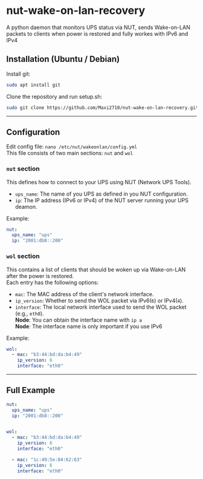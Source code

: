 # nut-wake-on-lan-recovery
A python daemon that monitors UPS status via NUT, sends Wake-on-LAN packets to clients when power is restored and fully workes with IPv6 and IPv4 <br/>


## Installation (Ubuntu / Debian)
Install git:
```bash
sudo apt install git
```
Clone the repository and run setup.sh:
```bash
sudo git clone https://github.com/Maxi2710/nut-wake-on-lan-recovery.git && cd nut-wake-on-lan-recovery && bash setup.sh
```

---

## Configuration
Edit config file: ```nano /etc/nut/wakeonlan/config.yml``` <br/>
This file consists of two main sections: ```nut``` and ```wol``` 
<br/>


### ```nut``` section
This defines how to connect to your UPS using NUT (Network UPS Tools).
<br/>
- ```ups_name```: The name of you UPS as defined in you NUT configuration.
- ```ip```: The IP address (IPv6 or IPv4) of the NUT server running your UPS deamon.

Example:
```yaml
nut:
  ups_name: "ups"
  ip: "2001:db8::200"
```


### ```wol``` section
This contains a list of clients that should be woken up via Wake-on-LAN after the power is restored.
<br/>
Each entry has the following options:
<br/>
- ```mac```: The MAC address of the client's network interface.
- ```ip_version```: Whether to send the WOL packet via IPv6(```6```) or IPv4(```4```).
- ```interface```: The local network interface used to send the WOL packet (e.g., ```eth0```). <br/>
  **Node**: You can obtain the interface name with ```ip a``` <br/>
  **Node**: The interface name is only important if you use IPv6 <br/>

Example:
```yaml
wol:
  - mac: "b3:44:bd:da:b4:49"
    ip_version: 6
    interface: "eth0"
```
---

## Full Example
```yaml
nut:
  ups_name: "ups"
  ip: "2001:db8::200"


wol:
  - mac: "b3:44:bd:da:b4:49"
    ip_version: 6
    interface: "eth0"

  - mac: "1c:49:5e:84:62:63"
    ip_version: 6
    interface: "eth0"
```
